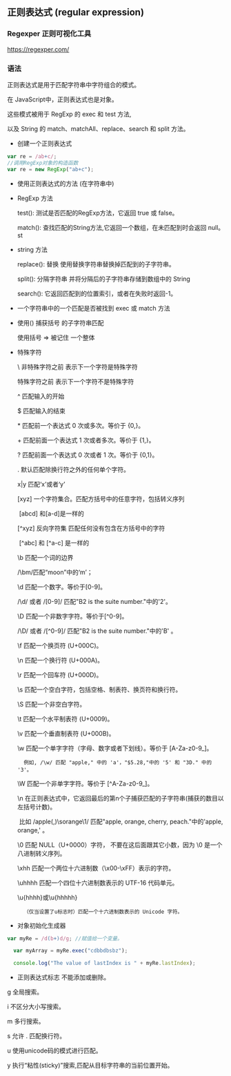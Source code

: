 ## 正则表达式 (regular expression)

### Regexper 正则可视化工具

  https://regexper.com/

### 语法

  正则表达式是用于匹配字符串中字符组合的模式。

  在 JavaScript中，正则表达式也是对象。

  这些模式被用于 RegExp 的 exec 和 test 方法, 

  以及 String 的 match、matchAll、replace、search 和 split 方法。

- 创建一个正则表达式

```javascript
var re = /ab+c/;
//调用RegExp对象的构造函数
var re = new RegExp("ab+c");
```



- 使用正则表达式的方法 (在字符串中)

- RegExp 方法

    test(): 测试是否匹配的RegExp方法，它返回 true 或 false。

    match(): 查找匹配的String方法,它返回一个数组，在未匹配到时会返回 null。st

- string 方法

    replace(): 替换 使用替换字符串替换掉匹配到的子字符串。

    split(): 分隔字符串 并将分隔后的子字符串存储到数组中的 String 

    search(): 它返回匹配到的位置索引，或者在失败时返回-1。

- 一个字符串中的一个匹配是否被找到  exec 或 match 方法

- 使用() 捕获括号 的子字符串匹配

   使用括号 => 被记住 一个整体

- 特殊字符

   \ 非特殊字符之前 表示下一个字符是特殊字符

     特殊字符之前 表示下一个字符不是特殊字符

   ^ 匹配输入的开始

   $ 匹配输入的结束

   \* 匹配前一个表达式 0 次或多次。等价于 {0,}。

   \+ 匹配前面一个表达式 1 次或者多次。等价于 {1,}。

   ? 匹配前面一个表达式 0 次或者 1 次。等价于 {0,1}。

   . 默认匹配除换行符之外的任何单个字符。

   x|y 匹配‘x’或者‘y’

   [xyz] 一个字符集合。匹配方括号中的任意字符，包括转义序列

  ​     [abcd] 和[a-d]是一样的

   [^xyz] 反向字符集 匹配任何没有包含在方括号中的字符

  ​     [^abc] 和 [^a-c] 是一样的

   \b 匹配一个词的边界 

     /\bm/匹配“moon”中的‘m’；

   \d 匹配一个数字。等价于[0-9]。

     /\d/ 或者 /[0-9]/ 匹配"B2 is the suite number."中的'2'。

   \D 匹配一个非数字字符。等价于[^0-9]。

     /\D/ 或者 /[^0-9]/ 匹配"B2 is the suite number."中的'B' 。

   \f 匹配一个换页符 (U+000C)。

   \n 匹配一个换行符 (U+000A)。

   \r 匹配一个回车符 (U+000D)。

   \s 匹配一个空白字符，包括空格、制表符、换页符和换行符。

   \S 匹配一个非空白字符。

  \t 匹配一个水平制表符 (U+0009)。

   \v 匹配一个垂直制表符 (U+000B)。

   \w 匹配一个单字字符（字母、数字或者下划线）。等价于 [A-Za-z0-9_]。

     	例如, /\w/ 匹配 "apple," 中的 'a'，"$5.28,"中的 '5' 和 "3D." 中的 '3'。

   \W 匹配一个非单字字符。等价于 [^A-Za-z0-9_]。

   \n 在正则表达式中，它返回最后的第n个子捕获匹配的子字符串(捕获的数目以左括号计数)。

  ​		 比如 /apple(,)\sorange\1/ 匹配"apple, orange, cherry, peach."中的'apple, orange,' 。

  \0 匹配 NULL（U+0000）字符， 不要在这后面跟其它小数，因为 \0<digits> 是一个八进制转义序列。

   \xhh 匹配一个两位十六进制数（\x00-\xFF）表示的字符。

   \uhhhh 匹配一个四位十六进制数表示的 UTF-16 代码单元。

   \u{hhhh}或\u{hhhhh}

   		（仅当设置了u标志时）匹配一个十六进制数表示的 Unicode 字符。

- 对象初始化生成器

```javascript
var myRe = /d(b+)d/g; //赋值给一个变量。

  var myArray = myRe.exec("cdbbdbsbz");

  console.log("The value of lastIndex is " + myRe.lastIndex); 
```

- 正则表达式标志 不能添加或删除。

 g 全局搜索。

 i 不区分大小写搜索。

 m 多行搜索。

 s 允许 . 匹配换行符。

 u 使用unicode码的模式进行匹配。

 y 执行“粘性(sticky)”搜索,匹配从目标字符串的当前位置开始。